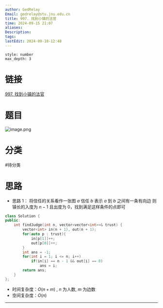 ```yaml
---
author: GedRelay
Email: gedrelay@stu.jnu.edu.cn
title: 997. 找到小镇的法官
time: 2024-09-15 21:07
aliases: 
Description: 
tags: 
lastEdit: 2024-09-18-12:48
---
```


```toc
style: number
max_depth: 3
```

# 链接
[997. 找到小镇的法官](https://leetcode.cn/problems/find-the-town-judge/) 

# 题目
![image.png](https://ged-pic-bed.oss-cn-guangzhou.aliyuncs.com/img/202409152107264.png)


# 分类
#待分类

# 思路
- 思路 1：
将信任的关系看作一张图
$a$ 信任 $b$ 表示 $a$ 到 $b$ 之间有一条有向边
则镇长的入度为 $n-1$ 且出度为 $0$，找到满足这样条件的点即可


```cpp
class Solution {
public:
    int findJudge(int n, vector<vector<int>>& trust) {
        vector<int> in(n + 1), out(n + 1);
        for(auto p : trust){
            in[p[1]]++;
            out[p[0]]++;
        }
        int ans = -1;
        for(int i = 1; i <= n; i++)
            if(in[i] == n - 1 && out[i] == 0)
                ans = i;
        return ans;
    }
};
```


- 时间复杂度：${O\left( n+m \right)  }$ , ${n }$ 为人数, ${m }$ 为边数
- 空间复杂度：${O\left( n \right)  }$ 


---

